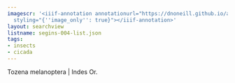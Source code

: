 ```yaml
---
imagescr: '<iiif-annotation annotationurl="https://dnoneill.github.io/annotations/segins-004-5.json"
  styling="{''image_only'': true}"></iiif-annotation>'
layout: searchview
listname: segins-004-list.json
tags:
- insects
- cicada
---
```

Tozena melanoptera | Indes Or.